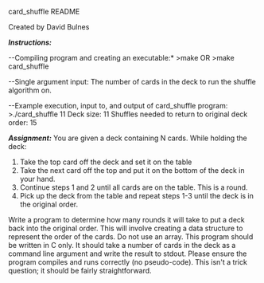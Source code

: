 card_shuffle README

Created by David Bulnes

***Instructions:***

--Compiling program and creating an executable:*
	>make 
	OR
	>make card_shuffle

--Single argument input: The number of cards in the deck to run the
shuffle algorithm on.

--Example execution, input to, and output of card_shuffle program:
    >./card_shuffle 11
    Deck size: 11
    Shuffles needed to return to original deck order: 15


 ***Assignment:***
 You are given a deck containing N cards.  While holding the deck:
 
 1. Take the top card off the deck and set it on the table
 2. Take the next card off the top and put it on the bottom of the deck
 in your hand.
 3. Continue steps 1 and 2 until all cards are on the table.  This is a
 round.
 4. Pick up the deck from the table and repeat steps 1-3 until the deck
 is in the original order.
 
 Write a program to determine how many rounds it will take to put a
 deck back into the original order.  This will involve creating a data
 structure to represent the order of the cards. Do not use an array.
 This program should be written in C only. It should take a number of
 cards in the deck as a command line argument and write the result to
 stdout.  Please ensure the program compiles and runs correctly (no
 pseudo-code).  This isn't a trick question; it should be fairly
 straightforward.